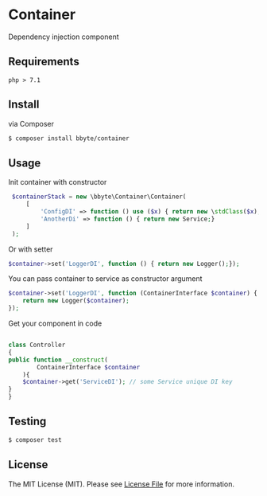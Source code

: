 # Container
Dependency injection component

## Requirements

`php > 7.1`

## Install
via Composer

```bash
$ composer install bbyte/container
```

## Usage

Init container with constructor
```php
 $containerStack = new \bbyte\Container\Container(
     [
         'ConfigDI' => function () use ($x) { return new \stdClass($x);},  // some Service unique DI key 
         'AnotherDi' => function () { return new Service;}
     ]
 );
```

Or with setter 
```php
$container->set('LoggerDI', function () { return new Logger();});
```

You can pass container to service as constructor argument
```php
$container->set('LoggerDI', function (ContainerInterface $container) {
    return new Logger($container);
});
```

Get your component in code
```php

class Controller
{
public function __construct(    
        ContainerInterface $container
    ){
    $container->get('ServiceDI'); // some Service unique DI key    
}
}
```

## Testing

```bash
$ composer test
```

## License

The MIT License (MIT). Please see [License File](https://github.com/flotzilla/container/blob/master/LICENCE.md) for more information.
